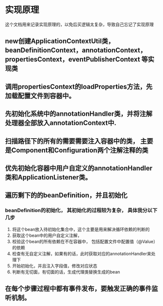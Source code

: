 # 实现原理
这个文档用来记录实现原理的，以免后买逻辑太复杂，导致自己忘记了实现原理

## new创建ApplicationContextUtil类， beanDefinitionContext，annotationContext，propertiesContext，eventPublisherContext 等实现类

## 调用propertiesContext的loadProperties方法，先加载配置文件到容器中。 

## 先初始化系统中的annotationHandler类，并将注解处理器全部放入annotationContext中. 

## 扫描路径下的所有的需要需要注入容器中的类， 主要是Component和Configuration两个注解注释的类

## 优先初始化容器中用户自定义的annotationHandler类和ApplicationListener类。 

## 遍历剩下的的beanDefinition，并且初始化  

### beanDefinition的初始化， 其初始化的过程较为复杂， 具体我分以下几步
   1. 将这个bean放入待初始化集合中，这个主要是用来解决循环依赖的判断的
   2. 获取这个bean中的用户自定义注解， 
   2. 校验这个bean的所有依赖在不在容器中， 包括配置文件中配置值（@Value）的依赖
   3. 检查有无自定义注解，如果有的话，此时获取对应的annotationHandler来处理下
   4. 开始初始化，并且注入字段值，修改对应状态
   5. 判断有无切面，有切面的话，生成代理类替换生成的bean 

## 在每个步骤过程中都有事件发布，要触发正确的事件监听机制。 




